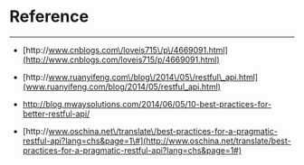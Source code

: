 # Reference

---

* [http:\/\/www.cnblogs.com\/loveis715\/p\/4669091.html](http://www.cnblogs.com/loveis715/p/4669091.html)

* [http:\/\/www.ruanyifeng.com\/blog\/2014\/05\/restful\_api.html](www.ruanyifeng.com/blog/2014/05/restful_api.html)

* [http:\/\/blog.mwaysolutions.com\/2014\/06\/05\/10-best-practices-for-better-restful-api\/](http://blog.mwaysolutions.com/2014/06/05/10-best-practices-for-better-restful-api/)

* [http:\/\/www.oschina.net\/translate\/best-practices-for-a-pragmatic-restful-api?lang=chs&page=1\#](http://www.oschina.net/translate/best-practices-for-a-pragmatic-restful-api?lang=chs&page=1#)




